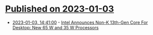 # [Published on 2023-01-03](index.md)

* [2023-01-03, 14:41:00](https://hardware.slashdot.org/story/23/01/03/1424208/intel-announces-non-k-13th-gen-core-for-desktop-new-65-w-and-35-w-processors?utm_source=rss1.0mainlinkanon&utm_medium=feed) - [Intel Announces Non-K 13th-Gen Core For Desktop: New 65 W and 35 W Processors](https://hardware.slashdot.org/story/23/01/03/1424208/intel-announces-non-k-13th-gen-core-for-desktop-new-65-w-and-35-w-processors?utm_source=rss1.0mainlinkanon&utm_medium=feed)
